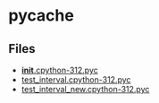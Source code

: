 # __pycache__

## Files

- [__init__.cpython-312.pyc](__init__.cpython-312.pyc)
- [test_interval.cpython-312.pyc](test_interval.cpython-312.pyc)
- [test_interval_new.cpython-312.pyc](test_interval_new.cpython-312.pyc)
